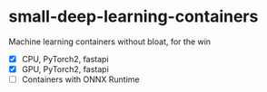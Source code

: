 # small-deep-learning-containers
Machine learning containers without bloat, for the win

- [x] CPU, PyTorch2, fastapi
- [x] GPU, PyTorch2, fastapi
- [ ] Containers with ONNX Runtime
